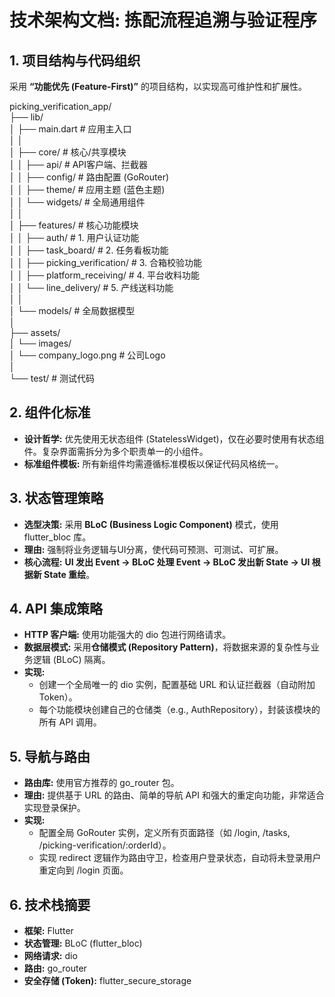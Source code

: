 # **技术架构文档: 拣配流程追溯与验证程序**

## **1\. 项目结构与代码组织**

采用 **“功能优先 (Feature-First)”** 的项目结构，以实现高可维护性和扩展性。

picking\_verification\_app/  
├── lib/  
│   ├── main.dart                 \# 应用主入口  
│   │  
│   ├── core/                     \# 核心/共享模块  
│   │   ├── api/                  \# API客户端、拦截器  
│   │   ├── config/               \# 路由配置 (GoRouter)  
│   │   ├── theme/                \# 应用主题 (蓝色主题)  
│   │   └── widgets/              \# 全局通用组件  
│   │  
│   ├── features/                 \# 核心功能模块  
│   │   ├── auth/                 \# 1\. 用户认证功能  
│   │   ├── task\_board/           \# 2\. 任务看板功能  
│   │   ├── picking\_verification/ \# 3\. 合箱校验功能  
│   │   ├── platform\_receiving/   \# 4\. 平台收料功能  
│   │   └── line\_delivery/        \# 5\. 产线送料功能  
│   │  
│   └── models/                   \# 全局数据模型  
│  
├── assets/  
│   └── images/  
│       └── company\_logo.png      \# 公司Logo  
│  
└── test/                         \# 测试代码

## **2\. 组件化标准**

* **设计哲学:** 优先使用无状态组件 (StatelessWidget)，仅在必要时使用有状态组件。复杂界面需拆分为多个职责单一的小组件。  
* **标准组件模板:** 所有新组件均需遵循标准模板以保证代码风格统一。

## **3\. 状态管理策略**

* **选型决策:** 采用 **BLoC (Business Logic Component)** 模式，使用 flutter\_bloc 库。  
* **理由:** 强制将业务逻辑与UI分离，使代码可预测、可测试、可扩展。  
* **核心流程:** **UI 发出 Event \-\> BLoC 处理 Event \-\> BLoC 发出新 State \-\> UI 根据新 State 重绘**。

## **4\. API 集成策略**

* **HTTP 客户端:** 使用功能强大的 dio 包进行网络请求。  
* **数据层模式:** 采用**仓储模式 (Repository Pattern)**，将数据来源的复杂性与业务逻辑 (BLoC) 隔离。  
* **实现:**  
  * 创建一个全局唯一的 dio 实例，配置基础 URL 和认证拦截器（自动附加 Token）。  
  * 每个功能模块创建自己的仓储类（e.g., AuthRepository），封装该模块的所有 API 调用。

## **5\. 导航与路由**

* **路由库:** 使用官方推荐的 go\_router 包。  
* **理由:** 提供基于 URL 的路由、简单的导航 API 和强大的重定向功能，非常适合实现登录保护。  
* **实现:**  
  * 配置全局 GoRouter 实例，定义所有页面路径（如 /login, /tasks, /picking-verification/:orderId）。  
  * 实现 redirect 逻辑作为路由守卫，检查用户登录状态，自动将未登录用户重定向到 /login 页面。

## **6\. 技术栈摘要**

* **框架:** Flutter  
* **状态管理:** BLoC (flutter\_bloc)  
* **网络请求:** dio  
* **路由:** go\_router  
* **安全存储 (Token):** flutter\_secure\_storage